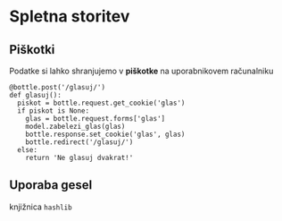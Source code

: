 # Spletna storitev

## Piškotki

Podatke si lahko shranjujemo v **piškotke** na uporabnikovem računalniku

```
@bottle.post('/glasuj/')
def glasuj():
  piskot = bottle.request.get_cookie('glas')
  if piskot is None:
    glas = bottle.request.forms['glas']
    model.zabelezi_glas(glas)
    bottle.response.set_cookie('glas', glas)
    bottle.redirect('/glasuj/')
  else:
    return 'Ne glasuj dvakrat!'
```

## Uporaba gesel

knjižnica `hashlib`
